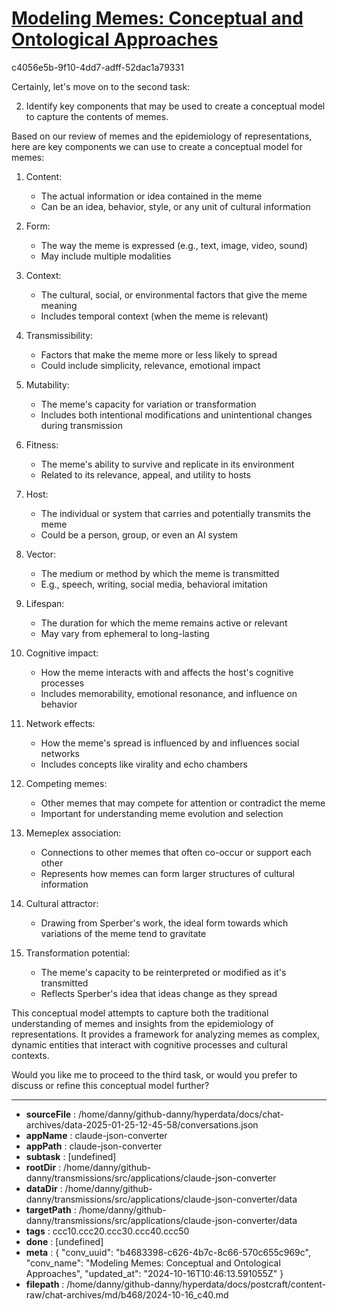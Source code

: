 # [Modeling Memes: Conceptual and Ontological Approaches](https://claude.ai/chat/b4683398-c626-4b7c-8c66-570c655c969c)

c4056e5b-9f10-4dd7-adff-52dac1a79331

 Certainly, let's move on to the second task:

2. Identify key components that may be used to create a conceptual model to capture the contents of memes.

Based on our review of memes and the epidemiology of representations, here are key components we can use to create a conceptual model for memes:

1. Content:
   - The actual information or idea contained in the meme
   - Can be an idea, behavior, style, or any unit of cultural information

2. Form:
   - The way the meme is expressed (e.g., text, image, video, sound)
   - May include multiple modalities

3. Context:
   - The cultural, social, or environmental factors that give the meme meaning
   - Includes temporal context (when the meme is relevant)

4. Transmissibility:
   - Factors that make the meme more or less likely to spread
   - Could include simplicity, relevance, emotional impact

5. Mutability:
   - The meme's capacity for variation or transformation
   - Includes both intentional modifications and unintentional changes during transmission

6. Fitness:
   - The meme's ability to survive and replicate in its environment
   - Related to its relevance, appeal, and utility to hosts

7. Host:
   - The individual or system that carries and potentially transmits the meme
   - Could be a person, group, or even an AI system

8. Vector:
   - The medium or method by which the meme is transmitted
   - E.g., speech, writing, social media, behavioral imitation

9. Lifespan:
   - The duration for which the meme remains active or relevant
   - May vary from ephemeral to long-lasting

10. Cognitive impact:
    - How the meme interacts with and affects the host's cognitive processes
    - Includes memorability, emotional resonance, and influence on behavior

11. Network effects:
    - How the meme's spread is influenced by and influences social networks
    - Includes concepts like virality and echo chambers

12. Competing memes:
    - Other memes that may compete for attention or contradict the meme
    - Important for understanding meme evolution and selection

13. Memeplex association:
    - Connections to other memes that often co-occur or support each other
    - Represents how memes can form larger structures of cultural information

14. Cultural attractor:
    - Drawing from Sperber's work, the ideal form towards which variations of the meme tend to gravitate

15. Transformation potential:
    - The meme's capacity to be reinterpreted or modified as it's transmitted
    - Reflects Sperber's idea that ideas change as they spread

This conceptual model attempts to capture both the traditional understanding of memes and insights from the epidemiology of representations. It provides a framework for analyzing memes as complex, dynamic entities that interact with cognitive processes and cultural contexts.

Would you like me to proceed to the third task, or would you prefer to discuss or refine this conceptual model further?

---

* **sourceFile** : /home/danny/github-danny/hyperdata/docs/chat-archives/data-2025-01-25-12-45-58/conversations.json
* **appName** : claude-json-converter
* **appPath** : claude-json-converter
* **subtask** : [undefined]
* **rootDir** : /home/danny/github-danny/transmissions/src/applications/claude-json-converter
* **dataDir** : /home/danny/github-danny/transmissions/src/applications/claude-json-converter/data
* **targetPath** : /home/danny/github-danny/transmissions/src/applications/claude-json-converter/data
* **tags** : ccc10.ccc20.ccc30.ccc40.ccc50
* **done** : [undefined]
* **meta** : {
  "conv_uuid": "b4683398-c626-4b7c-8c66-570c655c969c",
  "conv_name": "Modeling Memes: Conceptual and Ontological Approaches",
  "updated_at": "2024-10-16T10:46:13.591055Z"
}
* **filepath** : /home/danny/github-danny/hyperdata/docs/postcraft/content-raw/chat-archives/md/b468/2024-10-16_c40.md